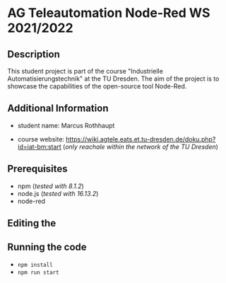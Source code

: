 # AG Teleautomation Node-Red WS 2021/2022
## Description

This student project is part of the course "Industrielle Automatisierungstechnik" at the TU Dresden. 
The aim of the project is to showcase the capabilities of the open-source tool Node-Red.

## Additional Information
- student name: Marcus Rothhaupt

- course website: https://wiki.agtele.eats.et.tu-dresden.de/doku.php?id=iat-bm:start
  (*only reachale within the network of the TU Dresden*)

## Prerequisites

- npm (*tested with 8.1.2*)
- node.js (*tested with 16.13.2*)
- node-red

## Editing the 

## Running the code

- <code>npm install</code>
- <code>npm run start</code>

